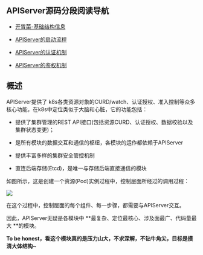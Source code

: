 ## APIServer源码分段阅读导航



- [开胃菜-基础结构信息](https://github.com/yinwenqin/kubeSourceCodeNote/blob/master/apiServer/Kubernetes源码学习-APIServer-P1-基础结构信息.md)

- [APIServer的启动流程](https://github.com/yinwenqin/kubeSourceCodeNote/blob/master/apiServer/Kubernetes源码学习-APIServer-P2-启动流程.md)

- [APIServer的认证机制](https://github.com/yinwenqin/kubeSourceCodeNote/blob/master/apiServer/Kubernetes源码学习-APIServer-P3-APIServer的认证机制.md)

- [APIServer的鉴权机制](https://github.com/yinwenqin/kubeSourceCodeNote/blob/master/apiServer/Kubernetes源码学习-APIServer-P4-APIServer的鉴权机制.md)

  



## 概述

APIServer提供了 k8s各类资源对象的CURD/watch、认证授权、准入控制等众多核心功能，在k8s中定位类似于大脑和心脏，它的功能包括：

- 提供了集群管理的REST API接口(包括资源CURD、认证授权、数据校验以及集群状态变更)；
- 是所有模块的数据交互和通信的枢纽，各模块的运作都依赖于APIServer

- 提供丰富多样的集群安全管控机制
- 直连后端存储(Etcd)，是唯一与存储后端直接通信的模块



如图所示，这是创建一个资源(Pod)实例过程中，控制层面所经过的调用过程：

![](https://mycloudn.upweto.top/20201126165154.png)

在这个过程中，控制层面的每个组件、每一步骤，都需要与APIServer交互。

因此，APIServer无疑是各模块中 **最复杂、定位最核心、涉及面最广、代码量最大 **的模块。



**To be honest，看这个模块真的是压力山大，不求深解，不钻牛角尖，目标是摸清大体结构~**



